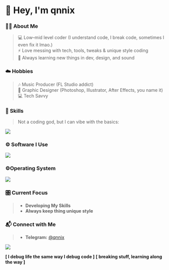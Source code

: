 # 👾 Hey, I'm qnnix 
 ### 🧑‍💻 About Me
>💻 Low–mid level coder (I understand code, I break code, sometimes I even fix it lmao.)  
>⚡ Love messing with tech, tools, tweaks & unique style coding  
>🌱 Always learning new things in dev, design, and sound

 ### ☁️ Hobbies 
>🎶 Music Producer (FL Studio addict)  
>🎨 Graphic Designer (Photoshop, Illustrator, After Effects, you name it)
>💻 Tech Savvy
>

### 🔧 Skills
>Not a coding god, but I can vibe with the basics:
>
> <p align="center">
  <a href="">
    <img src="https://go-skill-icons.vercel.app/api/icons?i=js,css,nodejs,py,html"/>
  </a>
</p>

### ⚙️ Software I Use
>
> <p align="center">
  <a href="">
    <img src="https://go-skill-icons.vercel.app/api/icons?i=ps,lr,pr,ae,xd,burpsuite,vscode,discord" />
  </a>
</p>

### ⚙️Operating System
>
> <p align="center">
  <a href="">
    <img src="https://go-skill-icons.vercel.app/api/icons?i=windows,linux,android,apple"/>
  </a>
</p>

### 🎛 Current Focus
>- **Developing My Skills**
>- **Always keep thing unique style**


### 📬 **Connect with Me** 
>- **Telegram:** [@qnnix](https://t.me/qnnix)  

![](https://komarev.com/ghpvc/?username=qnnix&style=for-the-badge)

**[ I debug life the same way I debug code ]**
**[ breaking stuff, learning along the way ]**
